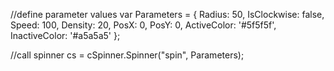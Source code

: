 <!--add library reference-->
<script src="cSpinner.js"></script>


//define parameter values
var Parameters = {
	Radius: 50,
	IsClockwise: false,
	Speed: 100,
	Density: 20,
	PosX: 0,
	PosY: 0,
	ActiveColor: '#5f5f5f',
	InactiveColor: '#a5a5a5'
};

//call spinner
cs = cSpinner.Spinner("spin", Parameters);
